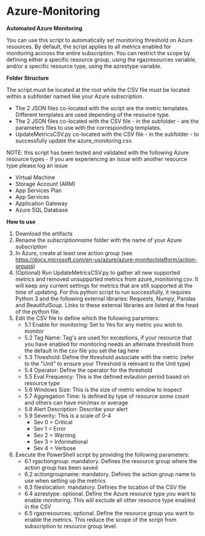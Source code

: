# Azure-Monitoring
**Automated Azure Monitoring**

You can use this script to automatically set monitoring threshold on Azure resources.
By default, the script applies to all metrics enabled for monitoring accross the entire subscription.
You can restrict the scope by defining either a specific resource group, using the rgazresources variable, and/or a specific resource type, using the azrestype variable.

**Folder Structure**

The script must be located at the root while the CSV file must be located within a subfolder named like your Azure subscription.
* The 2 JSON files co-located with the script are the metric templates. Different templates are used depending of the resource type.
* The 2 JSON files co-located with the CSV file - in the subfolder - are the parameters files to use with the corresponding templates.
* UpdateMetricsCSV.py co-located with the CSV file - in the subfolder - to successfully update the azure_monitoring.csv.


NOTE: this script has been tested and validated with the following Azure resource types - if you are experiencing an issue with another resource type please log an issue
* Virtual Machine
* Storage Account (ARM)
* App Services Plan
* App Services
* Application Gateway
* Azure SQL Database

**How to use**
1. Download the artifacts
2. Rename the *subscriptionname* folder with the name of your Azure subscription
3. In Azure, create at least one action group (see https://docs.microsoft.com/en-us/azure/azure-monitor/platform/action-groups)
4. (Optional) Run UpdateMetricsCSV.py to gather all new supported metrics and removed unsupported metrics from azure_monitoring.csv. It will keep any 
   current settings for metrics that are still supported at the time of updating. For this python script to run successfully, it requires Python 3 and the following external libraries: Requests, Numpy, Pandas and BeautifulSoup. Links to these external libraries are listed at the head of the python file.
5. Edit the CSV file to define which the following paramters:
   - 5.1 Enable for monitoring: Set to Yes for any metric you wish to monitor
   - 5.2 Tag Name: Tag's are used for exceptions, if your resource that you have enabled for monitoring needs an alternate threshold from the default in the csv file you set the tag here 
   - 5.3 Threshold: Define the threshold associate with the metric (refer to the "Unit" to ensure your Threshold is relevant to the Unit type)
   - 5.4 Operator: Define the operator for the threshold
   - 5.5 Eval Frequency: This is the defined evlaution period based on resource type
   - 5.6 Windows Size: This is the size of metric window to inspect
   - 5.7 Aggregation Time: Is defined by type of resource some count and others can have min/max or average
   - 5.8 Alert Description: Describe your alert
   - 5.9 Severity: This is a scale of 0-4 
		- Sev 0 = Critical
		- Sev 1 = Error
		- Sev 2 = Warning
		- Sev 3 = Informational
		- Sev 4 = Verbose
6. Execute the PowerShell script by providing the following parameters:
   - 6.1 rgactiongroup: mandatory. Defines the resource group where the action group has been saved
   - 6.2 actiongroupname: mandatory. Defines the action group name to use when setting up the metrics
   - 6.3 fileslocation: mandatory. Defines the location of the CSV file
   - 6.4 azrestype: optional. Define the Azure resource type you want to enable monitoring. This will exclude all other resource type enabled in the CSV
   - 6.5 rgazresources: optional. Define the resource group you want to enable the metrics. This reduce the scope of the script from subscription to resource group level.

